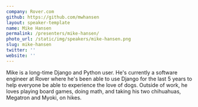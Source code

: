 ```yaml
---
company: Rover.com
github: https://github.com/mwhansen
layout: speaker-template
name: Mike Hansen
permalink: /presenters/mike-hansen/
photo_url: /static/img/speakers/mike-hansen.png
slug: mike-hansen
twitter: ''
website: ''
---
```


Mike is a long-time Django and Python user.  He's currently a software engineer at Rover where he's been able to use Django for the last 5 years to help everyone be able to experience the love of dogs.  Outside of work, he loves playing board games, doing math, and taking his two chihuahuas, Megatron and Myoki, on hikes.

